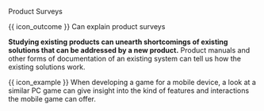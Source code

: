 <span id="title">Product Surveys</span>

<span id="prereqs"></span>

<span id="outcomes">{{ icon_outcome }} Can explain product surveys</span>

<div id="body">

**Studying existing products can unearth shortcomings of existing solutions that can be addressed by a new product.** Product manuals and other forms of documentation of an existing system can tell us how the existing solutions work.

<box>

{{ icon_example }} When developing a game for a mobile device, a look at a similar PC game can give insight into the kind of features and interactions the mobile game can offer.
</box>
</div>

<div id="extras">
</div>